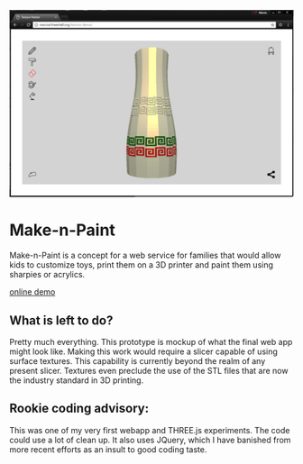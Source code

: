![alt text][logo]

Make-n-Paint
============

Make-n-Paint is a concept for a web service for families that would allow kids to customize toys, print them on a 3D printer and paint them using sharpies or acrylics.

[online demo](http://marciot.com/make-n-paint)

## What is left to do?

Pretty much everything. This prototype is mockup of what the final web app might look like. Making
this work would require a slicer capable of using surface textures. This capability is currently
beyond the realm of any present slicer. Textures even preclude the use of the STL files that are
now the industry standard in 3D printing.

## Rookie coding advisory:

This was one of my very first webapp and THREE.js experiments. The code could use a lot of clean up.
It also uses JQuery, which I have banished from more recent efforts as an insult to good coding taste.

[logo]: https://github.com/marciot/make-n-paint/raw/master/images/banner.png "A screenshot of the web app"
